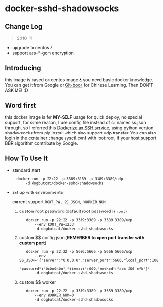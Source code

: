 # docker-sshd-shadowsocks

## Change Log

> 2018-11
* upgrade to centos 7
* support aes-*-gcm encryption

## Introducing

this image is based on centos image & you need basic docker knowledge. You can get it from Google or [Git-book](https://yeasy.gitbooks.io/docker_practice/) for Chinese Learning. Then DON'T ASK ME! :D

## Word first

this docker image is for **MY-SELF** usage for quick deploy, no special support, for some reason, I use config file instead of cli named ss.json through, so I referred this [Dockerize an SSH service](https://docs.docker.com/engine/examples/running_ssh_service/#build-an-eg_sshd-image), using python version shadowsocks from pip install which also support udp transfer. You can also login in the container change sysctl.conf with root:root, if your host support BBR algorithm contribute by Google.

## How To Use It

* standard start

        docker run -p 22:22 -p 3389:3389 -p 3389:3389/udp
            -d dogbutcat/docker-sshd-shadowsocks

* set up with environments

  current support ```ROOT_PW, SS_JSON, WORKER_NUM```

  1. custom root password (default root password is ```root```)

            docker run -p 22:22 -p 3389:3389 -p 3389:3389/udp
                --env ROOT_PW=1233
                -d dogbutcat/docker-sshd-shadowsocks

  1. custom $$ config json (**REMENBER to open port transfer with custom port**)

            docker run -p 22:22 -p 5666:5666 -p 5666:5666/udp
                --env SS_JSON='{"server":"0.0.0.0","server_port":5666,"local_port":1080,
                                "password":"0x0x0x0x","timeout":600,"method":"aes-256-cfb"}'
                -d dogbutcat/docker-sshd-shadowsocks

  1. custom $$ worker

            docker run -p 22:22 -p 3389:3389 -p 3389:3389/udp
                --env WORKER_NUM=0
                -d dogbutcat/docker-sshd-shadowsocks
